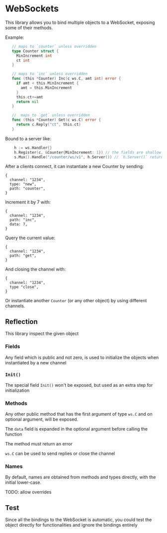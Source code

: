 # WebSockets

This library allows you to bind multiple objects to a WebSocket, exposing some of their methods.


Example:

```go
   // maps to `counter` unless overridden
   type Counter struct {
     MinIncrement int
     ct int
   }

   // maps to `inc` unless overridden
   func (this *Counter) Inc(c ws.C, amt int) error {
     if amt < this.MinIncrement {
       amt = this.MinIncrement
     }
     this.ct+=amt
     return nil
   }

   //  maps to `get` unless overridden
   func (this *Counter) Get(c ws.C) error {
     return c.Reply("ct", this.ct)
   }
```   

Bound to a server like:

```go
	h := ws.Handler{}
	h.Register(c, &Counter{MinIncrement: 1}) // the fields are shallow copied into any new instance
	s.Mux().Handle("/counter/ws/v1", h.Server()) // `h.Server()` returns an http.Handler
```

After a clients connect, it can instantiate a new Counter by sending:

```
{
  channel: "1234",
  type: "new",
  path: "counter",
}
```

Increment it by 7 with:

```
{
  channel: "1234",
  path: "inc",
  data: 7,
}
```

Query the current value:

```
{
  channel: "1234",
  path: "get",
}
```

And closing the channel with:
```
{
  channel: "1234",
  type "close",
}
```

Or instantiate another `Counter` (or any other object) by using different channels.

## Reflection

This library inspect the given object

### Fields

Any field which is public and not zero, is used to initialize the objects when instantiated by a new channel

### `Init()`

The special field `Init()` won't be exposed, but used as an extra step for initialization

### Methods

Any other public method that has the first argument of type `ws.C` and on optional argument, will be exposed.

The `data` field is expanded in the optional argument before calling the function

The method must return an error

`ws.C` can be used to send replies or close the channel

### Names

By default, names are obtained from methods and types directly, with the initial lower-case.

TODO: allow overrides


## Test

Since all the bindings to the WebSocket is automatic, you could test the object directly for functionalities and ignore the bindings entirely
